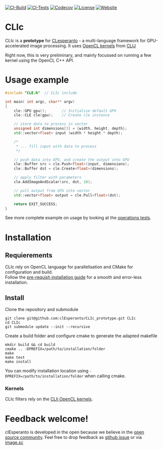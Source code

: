 [![CI-Build](https://github.com/clEsperanto/CLIc_prototype/actions/workflows/build.yml/badge.svg)](https://github.com/clEsperanto/CLIc_prototype/actions/workflows/build.yml)
[![CI-Tests](https://github.com/clEsperanto/CLIc_prototype/actions/workflows/tests_and_coverage.yml/badge.svg)](https://github.com/clEsperanto/CLIc_prototype/actions/workflows/tests_and_coverage.yml) 
[![Codecov](https://codecov.io/gh/clEsperanto/CLIc_prototype/branch/master/graph/badge.svg?token=QRSZHYDFIF)](https://codecov.io/gh/clEsperanto/CLIc_prototype)
[![License](https://img.shields.io/badge/license-BSD-informational)](https://github.com/clEsperanto/CLIc_prototype/blob/master/LICENSE)
[![Website](https://img.shields.io/website?url=http%3A%2F%2Fclesperanto.net)](http://clesperanto.net)

# CLIc

CLIc is a **prototype** for [CLesperanto](https://github.com/clEsperanto) - a multi-language framework for GPU-accelerated image processing. It uses [OpenCL kernels](https://github.com/clEsperanto/clij-opencl-kernels/tree/development/src/main/java/net/haesleinhuepf/clij/kernels) from [CLIJ](https://clij.github.io/)

Right now, this is very preliminary, and mainly focussed on running a few kernel using the OpenCL C++ API.

# Usage example

```c++
#include "CLE.h"  // CLIc include

int main( int argc, char** argv)
{
    cle::GPU gpu();       // Initialise default GPU 
    cle::CLE cle(gpu);    // Create cle instance

    // store data to process in vector
    unsigned int dimensions[3] = {width, height, depth};
    std::vector<float> input (width * height * depth); 

    /*
     * ... fill input with data to process  
     */

    // push data into GPU, and create the output into GPU
    cle::Buffer src = cle.Push<float>(input, dimensions);
    cle::Buffer dst = cle.Create<float>(dimensions);

    // apply filter with parameters
    cle.AddImageAndScalar(src, dst, 10);  

    // pull output from GPU into vector
    std::vector<float> output = cle.Pull<float>(dst); 

    return EXIT_SUCCESS;
}
```
See more complete example on usage by looking at the [operations tests](https://github.com/clEsperanto/CLIc_prototype/tree/master/tests).

# Installation

## Requierements

CLIc rely on OpenCL language for parallelisation and CMake for configuration and build.  
Follow the [pre-requish installation guide](./prerequish.md) for a smooth and error-less installation. 

## Install

Clone the repository and submodule
```
git clone git@github.com:clEsperanto/CLIc_prototype.git CLIc
cd CLIc
git submodule update --init --recursive
```

Create a build folder and configure cmake to generate the adapted makefile
```
mkdir build && cd build
cmake .. -DPREFIX=/path/to/installation/folder
make
make test
make install
```

You can modify installation location using `-DPREFIX=/path/to/installation/folder` when calling cmake.

### Kernels
CLIc filters rely on the [CLIj OpenCL kernels](https://github.com/clEsperanto/clij-opencl-kernels).

# Feedback welcome!
clEsperanto is developed in the open because we believe in the [open source community](https://clij.github.io/clij2-docs/community_guidelines). Feel free to drop feedback as [github issue](https://github.com/clEsperanto/CLIc_prototype/issues) or via [image.sc](https://image.sc)
